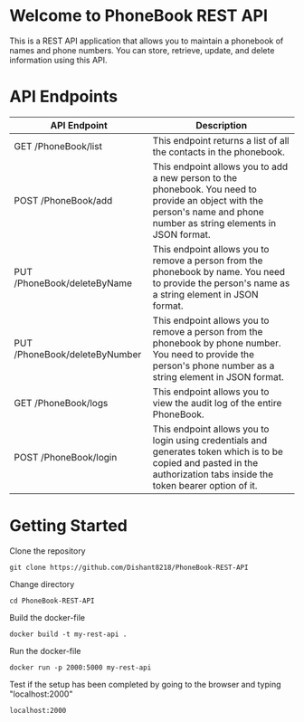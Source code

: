 # Welcome to PhoneBook REST API

This is a REST API application that allows you to maintain a phonebook of names and phone numbers. You can store, retrieve, update, and delete information using this API.

#  API Endpoints

| API Endpoint | Description |  
| ----------- | ----------- |  
| GET /PhoneBook/list | This endpoint returns a list of all the contacts in the phonebook. |  
| POST /PhoneBook/add| This endpoint allows you to add a new person to the phonebook. You need to provide an object with the person's name and phone number as string elements in JSON format. |
| PUT /PhoneBook/deleteByName | This endpoint allows you to remove a person from the phonebook by name. You need to provide the person's name as a string element in JSON format. |  
| PUT /PhoneBook/deleteByNumber| This endpoint allows you to remove a person from the phonebook by phone number. You need to provide the person's phone number as a string element in JSON format. |
| GET /PhoneBook/logs|This endpoint allows you to view the audit log of the entire PhoneBook. |
|POST /PhoneBook/login|This endpoint allows you to login using credentials and generates token which is to be copied and pasted in the authorization tabs inside the token bearer option of it.

#  Getting Started

Clone the repository

`git clone https://github.com/Dishant8218/PhoneBook-REST-API` 

Change directory

`cd PhoneBook-REST-API` 

Build the docker-file

`docker build -t my-rest-api . ` 

Run the docker-file

`docker run -p 2000:5000 my-rest-api` 

Test if the setup has been completed by going to the browser and typing "localhost:2000"

`localhost:2000`
